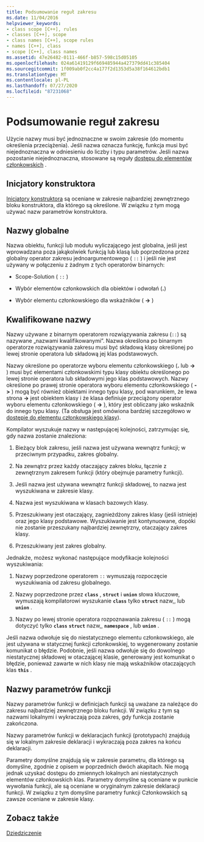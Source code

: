 ```yaml
---
title: Podsumowanie reguł zakresu
ms.date: 11/04/2016
helpviewer_keywords:
- class scope [C++], rules
- classes [C++], scope
- class names [C++], scope rules
- names [C++], class
- scope [C++], class names
ms.assetid: 47e26482-0111-466f-b857-598c15d05105
ms.openlocfilehash: 024a61419129f669485944a427379dd41c385404
ms.sourcegitcommit: 1f009ab0f2cc4a177f2d1353d5a38f164612bdb1
ms.translationtype: MT
ms.contentlocale: pl-PL
ms.lasthandoff: 07/27/2020
ms.locfileid: "87231068"
---
```

# <a name="summary-of-scope-rules"></a>Podsumowanie reguł zakresu

Użycie nazwy musi być jednoznaczne w swoim zakresie (do momentu określenia przeciążenia). Jeśli nazwa oznacza funkcję, funkcja musi być niejednoznaczna w odniesieniu do liczby i typu parametrów. Jeśli nazwa pozostanie niejednoznaczna, stosowane są reguły [dostępu do elementów członkowskich](../cpp/member-access-control-cpp.md) .

## <a name="constructor-initializers"></a>Inicjatory konstruktora

[Inicjatory konstruktora](constructors-cpp.md#member_init_list) są oceniane w zakresie najbardziej zewnętrznego bloku konstruktora, dla którego są określone. W związku z tym mogą używać nazw parametrów konstruktora.

## <a name="global-names"></a>Nazwy globalne

Nazwa obiektu, funkcji lub modułu wyliczającego jest globalna, jeśli jest wprowadzana poza jakąkolwiek funkcją lub klasą lub poprzedzona przez globalny operator zakresu jednoargumentowego ( `::` ) i jeśli nie jest używany w połączeniu z żadnym z tych operatorów binarnych:

- Scope-Solution ( `::` )

- Wybór elementów członkowskich dla obiektów i odwołań (**.**)

- Wybór elementu członkowskiego dla wskaźników ( **->** )

## <a name="qualified-names"></a>Kwalifikowane nazwy

Nazwy używane z binarnym operatorem rozwiązywania zakresu (`::`) są nazywane „nazwami kwalifikowanymi”. Nazwa określona po binarnym operatorze rozwiązywania zakresu musi być składową klasy określonej po lewej stronie operatora lub składową jej klas podstawowych.

Nazwy określone po operatorze wyboru elementu członkowskiego (**.** lub **->** ) musi być elementami członkowskimi typu klasy obiektu określonego po lewej stronie operatora lub składowymi jego klas podstawowych. Nazwy określone po prawej stronie operatora wyboru elementu członkowskiego ( **->** ) mogą być również obiektami innego typu klasy, pod warunkiem, że lewa strona **->** jest obiektem klasy i że klasa definiuje przeciążony operator wyboru elementu członkowskiego ( **->** ), który jest obliczany jako wskaźnik do innego typu klasy. (Ta obsługa jest omówiona bardziej szczegółowo w [dostępie do elementu członkowskiego klasy](../cpp/member-access.md)).

Kompilator wyszukuje nazwy w następującej kolejności, zatrzymując się, gdy nazwa zostanie znaleziona:

1. Bieżący blok zakresu, jeśli nazwa jest używana wewnątrz funkcji; w przeciwnym przypadku, zakres globalny.

1. Na zewnątrz przez każdy otaczający zakres bloku, łącznie z zewnętrznym zakresem funkcji (który obejmuje parametry funkcji).

1. Jeśli nazwa jest używana wewnątrz funkcji składowej, to nazwa jest wyszukiwana w zakresie klasy.

1. Nazwa jest wyszukiwana w klasach bazowych klasy.

1. Przeszukiwany jest otaczający, zagnieżdżony zakres klasy (jeśli istnieje) oraz jego klasy podstawowe. Wyszukiwanie jest kontynuowane, dopóki nie zostanie przeszukany najbardziej zewnętrzny, otaczający zakres klasy.

1. Przeszukiwany jest zakres globalny.

Jednakże, możesz wykonać następujące modyfikacje kolejności wyszukiwania:

1. Nazwy poprzedzone operatorem `::` wymuszają rozpoczęcie wyszukiwania od zakresu globalnego.

1. Nazwy poprzedzone przez **`class`** , **`struct`** i **`union`** słowa kluczowe, wymuszają kompilatorowi wyszukanie **`class`** tylko **`struct`** nazw,, lub **`union`** .

1. Nazwy po lewej stronie operatora rozpoznawania zakresu ( `::` ) mogą dotyczyć tylko **`class`** **`struct`** nazw,, **`namespace`** , lub **`union`** .

Jeśli nazwa odwołuje się do niestatycznego elementu członkowskiego, ale jest używana w statycznej funkcji członkowskiej, to wygenerowany zostanie komunikat o błędzie. Podobnie, jeśli nazwa odwołuje się do dowolnego niestatycznej składowej w otaczającej klasie, generowany jest komunikat o błędzie, ponieważ zawarte w nich klasy nie mają wskaźników otaczających klas **`this`** .

## <a name="function-parameter-names"></a>Nazwy parametrów funkcji

Nazwy parametrów funkcji w definicjach funkcji są uważane za należące do zakresu najbardziej zewnętrznego bloku funkcji. W związku z tym są nazwami lokalnymi i wykraczają poza zakres, gdy funkcja zostanie zakończona.

Nazwy parametrów funkcji w deklaracjach funkcji (prototypach) znajdują się w lokalnym zakresie deklaracji i wykraczają poza zakres na końcu deklaracji.

Parametry domyślne znajdują się w zakresie parametru, dla którego są domyślne, zgodnie z opisem w poprzednich dwóch akapitach. Nie mogą jednak uzyskać dostępu do zmiennych lokalnych ani niestatycznych elementów członkowskich klas. Parametry domyślne są oceniane w punkcie wywołania funkcji, ale są oceniane w oryginalnym zakresie deklaracji funkcji. W związku z tym domyślne parametry funkcji Członkowskich są zawsze oceniane w zakresie klasy.

## <a name="see-also"></a>Zobacz także

[Dziedziczenie](../cpp/inheritance-cpp.md)
